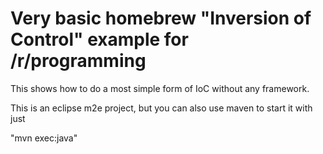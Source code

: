 Very basic homebrew "Inversion of Control" example for /r/programming
=====================================================================

This shows how to do a most simple form of IoC without any framework.

This is an eclipse m2e project, but you can also use maven to start it with just 

"mvn exec:java"

